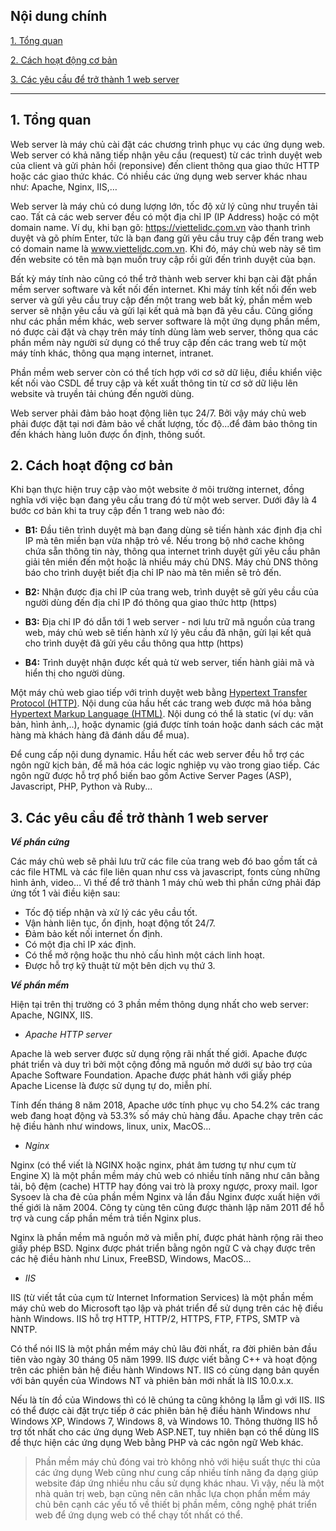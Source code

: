 ## <a name="" >Nội dung chính</a>
[1. Tổng quan](#1)

[2. Cách hoạt động cơ bản](#2)

[3. Các yêu cầu để trở thành 1 web server](#3)

___

## <a name="1" >1. Tổng quan</a>

Web server là máy chủ cài đặt các chương trình phục vụ các ứng dụng web. Web server có khả năng tiếp nhận yêu cầu (request) từ các trình duyệt web của client và gửi phản hồi (reponsive) đến client thông qua giao thức HTTP hoặc các giao thức khác. Có nhiều các ứng dụng web server khác nhau như: Apache, Nginx, IIS,… 

Web server là máy chủ có dung lượng lớn, tốc độ xử lý cũng như truyền tải cao. Tất cả các web server đều có một địa chỉ IP (IP Address) hoặc có một domain name. Ví dụ, khi bạn gõ: https://viettelidc.com.vn vào thanh trình duyệt và gõ phím Enter, tức là bạn đang gửi yêu cầu truy cập đến trang web có domain name là www.viettelidc.com.vn. Khi đó, máy chủ web này sẽ tìm đến website có tên mà bạn muốn truy cập rồi gửi đến trình duyệt của bạn.

Bất kỳ máy tính nào cũng có thể trở thành web server khi bạn cài đặt phần mềm server software và kết nối đến internet. Khi máy tính kết nối đến web server và gửi yêu cầu truy cập đến một trang web bất kỳ, phần mềm web server sẽ nhận yêu cầu và gửi lại kết quả mà bạn đã yêu cầu. Cũng giống như các phần mềm khác, web server software là một ứng dụng phần mềm, nó được cài đặt và chạy trên máy tính dùng làm web server, thông qua các phần mềm này người sử dụng có thể truy cập đến các trang web từ một máy tính khác, thông qua mạng internet, intranet.

Phần mềm web server còn có thể tích hợp với cơ sở dữ liệu, điều khiển việc kết nối vào CSDL để truy cập và kết xuất thông tin từ cơ sở dữ liệu lên website và truyền tải chúng đến người dùng. 

Web server phải đảm bảo hoạt động liên tục 24/7. Bởi vậy máy chủ web phải được đặt tại nơi đảm bảo về chất lượng, tốc độ...để đảm bảo thông tin đến khách hàng luôn được ổn định, thông suốt. 

## <a name="2" >2. Cách hoạt động cơ bản</a>

Khi bạn thực hiện truy cập vào một website ở môi trường internet, đồng nghĩa với việc bạn đang yêu cầu trang đó từ một web server. Dưới đây là 4 bước cơ bản khi ta truy cập đến 1 trang web nào đó:

  - **B1:** Đầu tiên trình duyệt mà bạn đang dùng sẽ tiến hành xác định địa chỉ IP mà tên miền bạn vừa nhập trỏ về. Nếu trong bộ nhớ cache không chứa sẵn thông tin này, thông qua internet trình duyệt gửi yêu cầu phân giải tên miền đến một hoặc là nhiều máy chủ DNS. Máy chủ DNS thông báo cho trình duyệt biết địa chỉ IP nào mà tên miền sẽ trỏ đến. 

  - **B2:** Nhận được địa chỉ IP của trang web, trình duyệt sẽ gửi yêu cầu của người dùng đến địa chỉ IP đó thông qua giao thức http (https)

  - **B3:** Địa chỉ IP đó dẫn tới 1 web server - nơi lưu trữ mã nguồn của trang web, máy chủ web sẽ tiến hành xử lý yêu cầu đã nhận, gửi lại kết quả cho trình duyệt đã gửi yêu cầu thông qua http (https)

  - **B4:** Trình duyệt nhận được kết quả từ web server, tiến hành giải mã và hiển thị cho người dùng.

Một máy chủ web giao tiếp với trình duyệt web bằng [Hypertext Transfer Protocol (HTTP)](https://vietnix.vn/http-la-gi/). Nội dung của hầu hết các trang web được mã hóa bằng [Hypertext Markup Language (HTML)](https://vietnix.vn/html-la-gi/). Nội dung có thể là static (ví dụ: văn bản, hình ảnh,..), hoặc dynamic (giá được tính toán hoặc danh sách các mặt hàng mà khách hàng đã đánh dấu để mua).

Để cung cấp nội dung dynamic. Hầu hết các web server đều hỗ trợ các ngôn ngữ kịch bản, để mã hóa các logic nghiệp vụ vào trong giao tiếp. Các ngôn ngữ được hỗ trợ phổ biến bao gồm Active Server Pages (ASP), Javascript, PHP, Python và Ruby...

## <a name="3" >3. Các yêu cầu để trở thành 1 web server</a>

_**Về phần cứng**_

Các máy chủ web sẽ phải lưu trữ các file của trang web đó bao gồm tất cả các file HTML và các file liên quan như css và javascript, fonts cùng những hình ảnh, video…
Vì thế để trở thành 1 máy chủ web thì phần cứng phải đáp ứng tốt 1 vài điều kiện sau:
  - Tốc độ tiếp nhận và xử lý các yêu cầu tốt.
  - Vận hành liên tục, ổn định, hoạt động tốt 24/7.
  - Đảm bảo kết nối internet ổn định.
  - Có một địa chỉ IP xác định. 
  - Có thể mở rộng hoặc thu nhỏ cấu hình một cách linh hoạt.
  - Được hỗ trợ kỹ thuật từ một bên dịch vụ thứ 3. 

_**Về phần mềm**_

Hiện tại trên thị trường có 3 phần mềm thông dụng nhất cho web server: Apache, NGINX, IIS.

- _Apache HTTP server_

Apache là web server được sử dụng rộng rãi nhất thế giới. Apache được phát triển và duy trì bởi một cộng đồng mã nguồn mở dưới sự bảo trợ của Apache Software Foundation. Apache được phát hành với giấy phép Apache License là được sử dụng tự do, miễn phí.

Tính đến tháng 8 năm 2018, Apache ước tính phục vụ cho 54.2% các trang web đang hoạt động và 53.3% số máy chủ hàng đầu. Apache chạy trên các hệ điều hành như windows, linux, unix, MacOS…

- _Nginx_

Nginx (có thể viết là NGINX hoặc nginx, phát âm tương tự như cụm từ Engine X) là một phần mềm máy chủ web có nhiều tính năng như cân bằng tải, bộ đệm (cache) HTTP hay đóng vai trò là proxy ngược, proxy mail. Igor Sysoev là cha đẻ của phần mềm Nginx và lần đầu Nginx được xuất hiện với thế giới là năm 2004. Công ty cùng tên cũng được thành lập năm 2011 để hỗ trợ và cung cấp phần mềm trả tiền Nginx plus.

Nginx là phần mềm mã nguồn mở và miễn phí, được phát hành rộng rãi theo giấy phép BSD. Nginx được phát triển bằng ngôn ngữ C và chạy được trên các hệ điều hành như Linux, FreeBSD, Windows, MacOS…

- _IIS_

IIS (từ viết tắt của cụm từ Internet Information Services) là một phần mềm máy chủ web do Microsoft tạo lập và phát triển để sử dụng trên các hệ điều hành Windows. IIS hỗ trợ HTTP, HTTP/2, HTTPS, FTP, FTPS, SMTP và NNTP.

Có thể nói IIS là một phần mềm máy chủ lâu đời nhất, ra đời phiên bản đầu tiên vào ngày 30 tháng 05 năm 1999. IIS được viết bằng C++ và hoạt động trên các phiên bản hệ điều hành Windows NT. IIS có cùng dạng bản quyền với bản quyền của Windows NT và phiên bản mới nhất là IIS 10.0.x.x.

Nếu là tín đồ của Windows thì có lẽ chúng ta cũng không lạ lẫm gì với IIS. IIS có thể được cài đặt trực tiếp ở các phiên bản hệ điều hành Windows như Windows XP, Windows 7, Windows 8, và Windows 10. Thông thường IIS hỗ trợ tốt nhất cho các ứng dụng Web ASP.NET, tuy nhiên bạn có thể dùng IIS để thực hiện các ứng dụng Web bằng PHP và các ngôn ngữ Web khác.

>Phần mềm máy chủ đóng vai trò không nhỏ với hiệu suất thực thi của các ứng dụng Web cũng như cung cấp nhiều tính năng đa dạng giúp website đáp ứng nhiều nhu cầu sử dụng khác nhau. Vì vậy, nếu là một nhà quản trị web, bạn cũng nên cân nhắc lựa chọn phần mềm máy chủ bên cạnh các yếu tố về thiết bị phần mềm, công nghệ phát triển web để ứng dụng web có thể chạy tốt nhất có thể.






